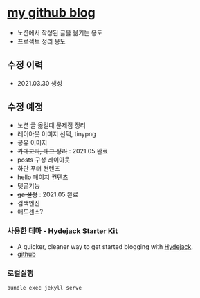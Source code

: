 # [my github blog](https://kim-eun-ji.github.io/)

- 노션에서 작성된 글을 옮기는 용도
- 프로젝트 정리 용도

## 수정 이력

- 2021.03.30 생성

## 수정 예정

- 노션 글 옮길때 문제점 정리
- 레이아웃 이미지 선택, tinypng
- 공유 이미지
- ~~카테고리, 태그 정리~~ : 2021.05 완료
- posts 구성 레이아웃
- 하단 푸터 컨텐츠
- hello 페이지 컨텐츠
- 댓글기능
- ~~ga 설정~~ : 2021.05 완료
- 검색엔진
- 애드센스?

### 사용한 테마 - Hydejack Starter Kit

- A quicker, cleaner way to get started blogging with [Hydejack](https://hydejack.com/).
- [github](https://github.com/hydecorp/hydejack)

### 로컬실행

`bundle exec jekyll serve`
